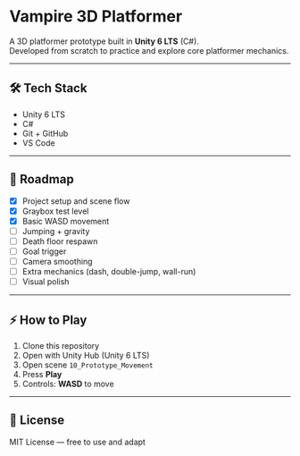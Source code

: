 # Vampire 3D Platformer

A 3D platformer prototype built in **Unity 6 LTS** (C#).  
Developed from scratch to practice and explore core platformer mechanics.

---

## 🛠️ Tech Stack
- Unity 6 LTS  
- C#  
- Git + GitHub  
- VS Code  

---

## 🚀 Roadmap
- [x] Project setup and scene flow  
- [x] Graybox test level  
- [x] Basic WASD movement  
- [ ] Jumping + gravity  
- [ ] Death floor respawn  
- [ ] Goal trigger  
- [ ] Camera smoothing  
- [ ] Extra mechanics (dash, double-jump, wall-run)  
- [ ] Visual polish  

---

## ⚡ How to Play
1. Clone this repository  
2. Open with Unity Hub (Unity 6 LTS)  
3. Open scene `10_Prototype_Movement`  
4. Press **Play**  
5. Controls: **WASD** to move  

---

## 📜 License
MIT License — free to use and adapt
